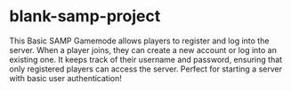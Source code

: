 # blank-samp-project
This Basic SAMP Gamemode allows players to register and log into the server. When a player joins, they can create a new account or log into an existing one. It keeps track of their username and password, ensuring that only registered players can access the server.  Perfect for starting a server with basic user authentication!
